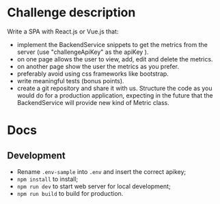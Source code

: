 # Challenge description
Write a SPA with React.js or Vue.js that:
- implement the BackendService snippets to get the metrics from the server (use "challengeApiKey" as the apiKey ).
- on one page allows the user to view, add, edit and delete the metrics.
- on another page show the user the metrics as you prefer.
- preferably avoid using css frameworks like bootstrap.
- write meaningful tests (bonus points).
- create a git repository and share it with us.
Structure the code as you would do for a production application, expecting in the future that the BackendService will provide new kind of Metric class.


# Docs
## Development
* Rename `.env-sample` into `.env` and insert the correct apikey;
* `npm install` to install;
* `npm run dev` to start web server for local development;
* `npm run build` to build for production.
